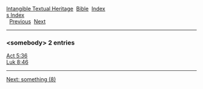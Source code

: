 [Intangible Textual Heritage](../../index)  [Bible](../index) 
[Index](index)   
[s Index](_s_)  
  [Previous](c10671)  [Next](c10673) 

------------------------------------------------------------------------

### &lt;somebody&gt; 2 entries

[Act 5:36](../kjv/act005.htm#036)  
[Luk 8:46](../kjv/luk008.htm#046)  

------------------------------------------------------------------------

[Next: something (8)](c10673)
